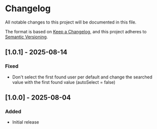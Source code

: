 # Changelog

All notable changes to this project will be documented in this file.

The format is based on [Keep a Changelog](https://keepachangelog.com/en/1.1.0/),
and this project adheres to [Semantic Versioning](https://semver.org/spec/v2.0.0.html).

## [1.0.1] - 2025-08-14

### Fixed

- Don't select the first found user per default and change the searched value with the first found value (autoSelect = false)

## [1.0.0] - 2025-08-04

### Added

- Initial release
